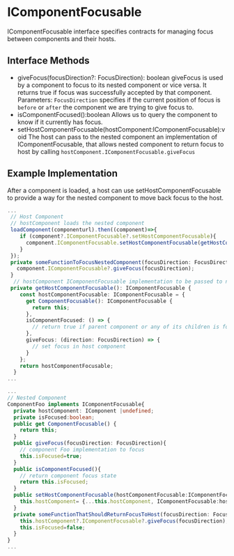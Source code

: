 # IComponentFocusable

IComponentFocusable interface specifies contracts for managing focus between components and their hosts.

## Interface Methods

- giveFocus(focusDirection?: FocusDirection): boolean
  giveFocus is used by a component to focus to its nested component or vice versa. It returns true if focus was successfully accepted by that component.
  Parameters:
  `FocusDirection` specifies if the current position of focus is `before` or `after` the component we are trying to give focus to.
- isComponentFocused():boolean
  Allows us to query the component to know if it currently has focus.
- setHostComponentFocusable(hostComponent:IComponentFocusable):void
  The host can pass to the nested component an implementation of IComponentFocusable, that allows nested component to return focus to host by calling `hostComponent.IComponentFocusable.giveFocus`

## Example Implementation

After a component is loaded, a host can use setHostComponentFocusable to provide a way for the nested component to move back focus to the host.

```typescript
...
 // Host Component
 // hostComponent loads the nested component
 loadComponent(componenturl).then((component)=>{
    if (component?.IComponentFocusable?.setHostComponentFocusable){
      component.IComponentFocusable.setHostComponentFocusable(getHostComponentFocusable());
    }
 });
 private someFunctionToFocusNestedComponent(focusDirection: FocusDirection){
   component.IComponentFocusable?.giveFocus(focusDirection);
 }
  // hostComponent IComponentFocusable implementation to be passed to nested components
 private getHostComponentFocusable(): IComponentFocusable {
    const hostComponentFocusable: IComponentFocusable = {
      get ComponentFocusable(): IComponentFocusable {
        return this;
      },
      isComponentFocused: () => {
        // return true if parent component or any of its children is focused
      },
      giveFocus: (direction: FocusDirection) => {
        // set focus in host component
      }
    };
    return hostComponentFocusable;
  }
...
```

```typescript
...
// Nested Component
ComponentFoo implements IComponentFocusable{
  private hostComponent: IComponent |undefined;
  private isFocused:boolean;
  public get ComponentFocusable() {
    return this;
  }
  public giveFocus(focusDirection: FocusDirection){
    // component Foo implementation to focus
    this.isFocused=true;
  }
  public isComponentFocused(){
    // return component focus state
    return this.isFocused;
  }
  public setHostComponentFocusable(hostComponentFocusable:IComponentFocusable){
    this.hostComponent= {...this.hostComponent, IComponentFocusable:hostComponentFocusable}
  }
  private someFunctionThatShouldReturnFocusToHost(focusDirection: FocusDirection){
    this.hostComponent?.IComponentFocusable?.giveFocus(focusDirection);
    this.isFocused=false;
  }
}
...
```
